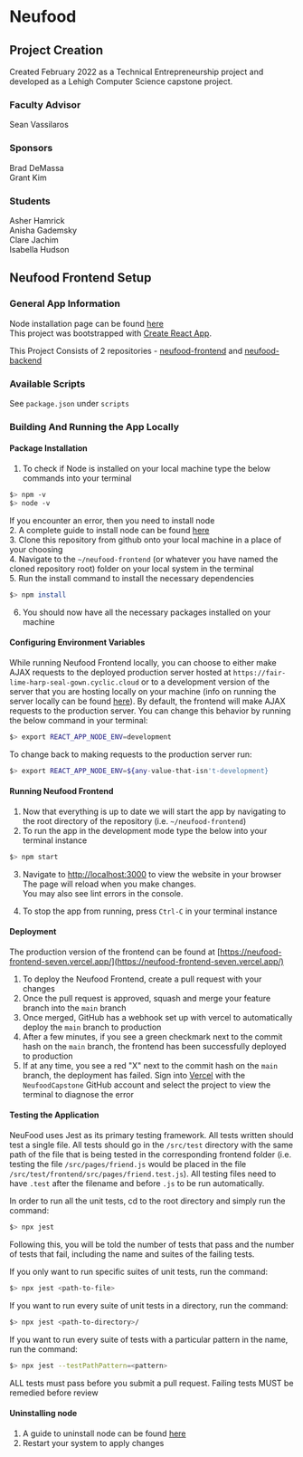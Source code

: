 # Neufood

## Project Creation

Created February 2022 as a Technical Entrepreneurship project and developed as a Lehigh Computer Science capstone project.

### Faculty Advisor

Sean Vassilaros

### Sponsors

Brad DeMassa\
Grant Kim

### Students

Asher Hamrick\
Anisha Gademsky\
Clare Jachim\
Isabella Hudson

## Neufood Frontend Setup

### General App Information

Node installation page can be found [here](https://nodejs.org/en/download/)\
This project was bootstrapped with [Create React App](https://github.com/facebook/create-react-app).

This Project Consists of 2 repositories - [neufood-frontend](https://github.com/NeufoodCapstone/neufood-frontend) and [neufood-backend](https://github.com/NeufoodCapstone/neufood-backend)

### Available Scripts

See `package.json` under `scripts`

### Building And Running the App Locally

#### Package Installation

1. To check if Node is installed on your local machine type the below commands into your terminal

```bash
$> npm -v
$> node -v
```

If you encounter an error, then you need to install node\
2. A complete guide to install node can be found [here](https://dev.to/klvncruger/how-to-install-and-check-if-node-npm-on-windows-3ho1)\
3. Clone this repository from github onto your local machine in a place of your choosing\
4. Navigate to the `~/neufood-frontend` (or whatever you have named the cloned repository root) folder on your local system in the terminal\
5. Run the install command to install the necessary dependencies

```bash
$> npm install
```

6. You should now have all the necessary packages installed on your machine

#### Configuring Environment Variables

While running Neufood Frontend locally, you can choose to either make AJAX requests to the deployed production server hosted at `https://fair-lime-harp-seal-gown.cyclic.cloud`
or to a development version of the server that you are hosting locally on your machine (info on running the server locally can be found [here](https://github.com/NeufoodCapstone/neufood-backend#readme)).
By default, the frontend will make AJAX requests to the production server. You can change this behavior by running the below command in your terminal:

```bash
$> export REACT_APP_NODE_ENV=development
```

To change back to making requests to the production server run:

```bash
$> export REACT_APP_NODE_ENV=${any-value-that-isn't-development}
```

#### Running Neufood Frontend

1. Now that everything is up to date we will start the app by navigating to the root directory of the repository (i.e. `~/neufood-frontend`)
2. To run the app in the development mode type the below into your terminal instance

```bash
$> npm start
```

3. Navigate to [http://localhost:3000](http://localhost:3000) to view the website in your browser
   The page will reload when you make changes.\
   You may also see lint errors in the console.

4. To stop the app from running, press `Ctrl-C` in your terminal instance

#### Deployment

The production version of the frontend can be found at [https://neufood-frontend-seven.vercel.app/](https://neufood-frontend-seven.vercel.app/)

1. To deploy the Neufood Frontend, create a pull request with your changes
2. Once the pull request is approved, squash and merge your feature branch into the `main` branch
3. Once merged, GitHub has a webhook set up with vercel to automatically deploy the `main` branch to production
4. After a few minutes, if you see a green checkmark next to the commit hash on the `main` branch, the frontend has been successfully deployed to production
5. If at any time, you see a red "X" next to the commit hash on the `main` branch, the deployment has failed. Sign into [Vercel](https://vercel.com/) with the `NeufoodCapstone` GitHub account and select the project to view the terminal to diagnose the error

#### Testing the Application

NeuFood uses Jest as its primary testing framework. All tests written should test a single file.
All tests should go in the `/src/test` directory with the same path of the file that is being
tested in the corresponding frontend folder
(i.e. testing the file `/src/pages/friend.js` would be placed in the file
`/src/test/frontend/src/pages/friend.test.js`). All testing files need to have `.test` after
the filename and before `.js` to be run automatically.

In order to run all the unit tests, cd to the root directory and simply run the command:

```bash
$> npx jest
```

Following this, you will be told the number of tests that pass and the number of tests that fail,
including the name and suites of the failing tests.

If you only want to run specific suites of unit tests, run the command:

```bash
$> npx jest <path-to-file>
```

If you want to run every suite of unit tests in a directory, run the command:

```bash
$> npx jest <path-to-directory>/
```

If you want to run every suite of tests with a particular pattern in the name, run the command:

```bash
$> npx jest --testPathPattern=<pattern>
```

ALL tests must pass before you submit a pull request. Failing tests MUST be remedied before review

#### Uninstalling node

1. A guide to uninstall node can be found [here](https://reactgo.com/uninstall-node-npm-from-windows/)
2. Restart your system to apply changes
